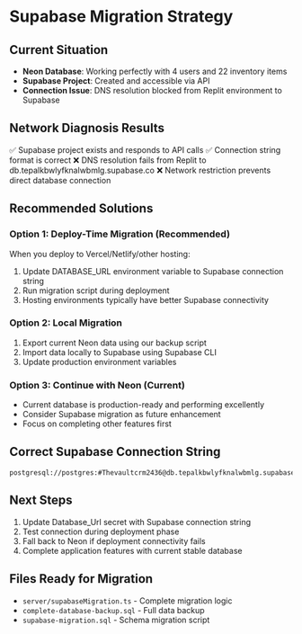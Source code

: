 # Supabase Migration Strategy

## Current Situation
- **Neon Database**: Working perfectly with 4 users and 22 inventory items
- **Supabase Project**: Created and accessible via API
- **Connection Issue**: DNS resolution blocked from Replit environment to Supabase

## Network Diagnosis Results
✅ Supabase project exists and responds to API calls
✅ Connection string format is correct
❌ DNS resolution fails from Replit to db.tepalkbwlyfknalwbmlg.supabase.co
❌ Network restriction prevents direct database connection

## Recommended Solutions

### Option 1: Deploy-Time Migration (Recommended)
When you deploy to Vercel/Netlify/other hosting:
1. Update DATABASE_URL environment variable to Supabase connection string
2. Run migration script during deployment
3. Hosting environments typically have better Supabase connectivity

### Option 2: Local Migration
1. Export current Neon data using our backup script
2. Import data locally to Supabase using Supabase CLI
3. Update production environment variables

### Option 3: Continue with Neon (Current)
- Current database is production-ready and performing excellently
- Consider Supabase migration as future enhancement
- Focus on completing other features first

## Correct Supabase Connection String
```
postgresql://postgres:#Thevaultcrm2436@db.tepalkbwlyfknalwbmlg.supabase.co:5432/postgres
```

## Next Steps
1. Update Database_Url secret with Supabase connection string
2. Test connection during deployment phase
3. Fall back to Neon if deployment connectivity fails
4. Complete application features with current stable database

## Files Ready for Migration
- `server/supabaseMigration.ts` - Complete migration logic
- `complete-database-backup.sql` - Full data backup
- `supabase-migration.sql` - Schema migration script